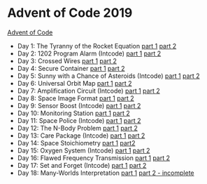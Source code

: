 # Advent of Code 2019

[Advent of Code](https://adventofcode.com/2019)

- Day 1: The Tyranny of the Rocket Equation [part 1](day01_p1) [part
  2](day01_p2)
- Day 2: 1202 Program Alarm (Intcode) [part 1](day02_p1) [part 2](day02_p2)
- Day 3: Crossed Wires [part 1](day03_p1) [part 2](day03_p2)
- Day 4: Secure Container [part 1](day04_p1) [part 2](day04_p2)
- Day 5: Sunny with a Chance of Asteroids (Intcode) [part 1](day05_p1) [part
  2](day05_p2)
- Day 6: Universal Orbit Map [part 1](day06_p1) [part 2](day06_p2)
- Day 7: Amplification Circuit (Intcode) [part 1](day07_p1) [part 2](day07_p2)
- Day 8: Space Image Format [part 1](day08_p1) [part 2](day08_p2)
- Day 9: Sensor Boost (Intcode) [part 1](day09_p1) [part 2](day09_p2)
- Day 10: Monitoring Station [part 1](day10_p1) [part 2](day10_p2)
- Day 11: Space Police (Intcode) [part 1](day11_p1) [part 2](day11_p2)
- Day 12: The N-Body Problem [part 1](day12_p1) [part 2](day12_p2)
- Day 13: Care Package (Intcode) [part 1](day13_p1) [part 2](day13_p2)
- Day 14: Space Stoichiometry [part 1](day14_p1) [part2](day14_p2)
- Day 15: Oxygen System (Intcode) [part 1](day15_p1) [part 2](day15_p2)
- Day 16: Flawed Frequency Transmission [part 1](day16_p1) [part 2](day16_p2)
- Day 17: Set and Forget (Intcode) [part 1](day17_p1) [part 2](day17_p2)
- Day 18: Many-Worlds Interpretation [part 1](day18_p1) [part 2 -
  incomplete](day18_p2)
